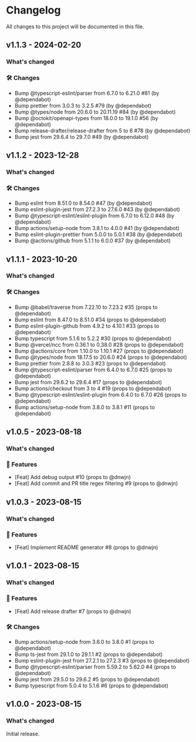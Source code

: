 # Changelog

All changes to this project will be documented in this file.

## v1.1.3 - 2024-02-20

### What's changed

### 🛠 Changes

- Bump @typescript-eslint/parser from 6.7.0 to 6.21.0 #81 (by @dependabot)
- Bump prettier from 3.0.3 to 3.2.5 #79 (by @dependabot)
- Bump @types/node from 20.6.0 to 20.11.19 #84 (by @dependabot)
- Bump @octokit/openapi-types from 18.0.0 to 19.1.0 #56 (by @dependabot)
- Bump release-drafter/release-drafter from 5 to 6 #78 (by @dependabot)
- Bump jest from 29.6.4 to 29.7.0 #49 (by @dependabot)

## v1.1.2 - 2023-12-28

### What's changed

### 🛠 Changes

- Bump eslint from 8.51.0 to 8.54.0 #47 (by @dependabot)
- Bump eslint-plugin-jest from 27.2.3 to 27.6.0 #43 (by @dependabot)
- Bump @typescript-eslint/eslint-plugin from 6.7.0 to 6.12.0 #48 (by @dependabot)
- Bump actions/setup-node from 3.8.1 to 4.0.0 #41 (by @dependabot)
- Bump eslint-plugin-prettier from 5.0.0 to 5.0.1 #38 (by @dependabot)
- Bump @actions/github from 5.1.1 to 6.0.0 #37 (by @dependabot)

## v1.1.1 - 2023-10-20

### What's changed

### 🛠 Changes

- Bump @babel/traverse from 7.22.10 to 7.23.2 #35 (props to @dependabot)
- Bump eslint from 8.47.0 to 8.51.0 #34 (props to @dependabot)
- Bump eslint-plugin-github from 4.9.2 to 4.10.1 #33 (props to @dependabot)
- Bump typescript from 5.1.6 to 5.2.2 #30 (props to @dependabot)
- Bump @vercel/ncc from 0.36.1 to 0.38.0 #28 (props to @dependabot)
- Bump @actions/core from 1.10.0 to 1.10.1 #27 (props to @dependabot)
- Bump @types/node from 18.17.5 to 20.6.0 #24 (props to @dependabot)
- Bump prettier from 2.8.8 to 3.0.3 #23 (props to @dependabot)
- Bump @typescript-eslint/parser from 6.4.0 to 6.7.0 #25 (props to @dependabot)
- Bump jest from 29.6.2 to 29.6.4 #17 (props to @dependabot)
- Bump actions/checkout from 3 to 4 #19 (props to @dependabot)
- Bump @typescript-eslint/eslint-plugin from 6.4.0 to 6.7.0 #26 (props to @dependabot)
- Bump actions/setup-node from 3.8.0 to 3.8.1 #11 (props to @dependabot)

## v1.0.5 - 2023-08-18

### What's changed

### 🚀 Features

- [Feat] Add debug output #10 (props to @dnwjn)
- [Feat] Add commit and PR title regex filtering #9 (props to @dnwjn)

## v1.0.3 - 2023-08-15

### What's changed

### 🚀 Features

- [Feat] Implement README generator #8 (props to @dnwjn)

## v1.0.1 - 2023-08-15

### What's changed

### 🚀 Features

- [Feat] Add release drafter #7 (props to @dnwjn)

### 🛠 Changes

- Bump actions/setup-node from 3.6.0 to 3.8.0 #1 (props to @dependabot)
- Bump ts-jest from 29.1.0 to 29.1.1 #2 (props to @dependabot)
- Bump eslint-plugin-jest from 27.2.1 to 27.2.3 #3 (props to @dependabot)
- Bump @typescript-eslint/parser from 5.59.2 to 5.62.0 #4 (props to @dependabot)
- Bump jest from 29.5.0 to 29.6.2 #5 (props to @dependabot)
- Bump typescript from 5.0.4 to 5.1.6 #6 (props to @dependabot)

## v1.0.0 - 2023-08-15

### What's changed

Initial release.
